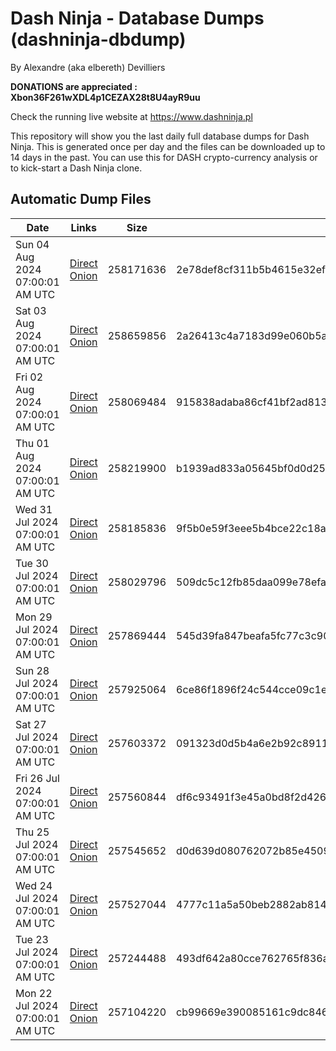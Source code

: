 # Dash Ninja - Database Dumps (dashninja-dbdump)
By Alexandre (aka elbereth) Devilliers

**DONATIONS are appreciated : Xbon36F261wXDL4p1CEZAX28t8U4ayR9uu**

Check the running live website at https://www.dashninja.pl

This repository will show you the last daily full database dumps for Dash Ninja. This is generated once per day and the files can be downloaded up to 14 days in the past.
You can use this for DASH crypto-currency analysis or to kick-start a Dash Ninja clone.


## Automatic Dump Files
| Date | Links | Size | SHA256 |
|--|--|--|--|
| Sun 04 Aug 2024 07:00:01 AM UTC | [Direct](https://oshi.at/dbik) [Onion](http://5ety7tpkim5me6eszuwcje7bmy25pbtrjtue7zkqqgziljwqy3rrikqd.onion/dbik) | 258171636 | 2e78def8cf311b5b4615e32ef6cd67f0cd24ce48aa8431139135e87570b39407 | 
| Sat 03 Aug 2024 07:00:01 AM UTC | [Direct](https://oshi.at/EVJF) [Onion](http://5ety7tpkim5me6eszuwcje7bmy25pbtrjtue7zkqqgziljwqy3rrikqd.onion/EVJF) | 258659856 | 2a26413c4a7183d99e060b5a7c485b3a9a1cb2b096e39e3f865312b0a1cc855e | 
| Fri 02 Aug 2024 07:00:01 AM UTC | [Direct](https://oshi.at/zeFA) [Onion](http://5ety7tpkim5me6eszuwcje7bmy25pbtrjtue7zkqqgziljwqy3rrikqd.onion/zeFA) | 258069484 | 915838adaba86cf41bf2ad813c8c7bab454cac699c28a04ddea9a95c6cec9ff9 | 
| Thu 01 Aug 2024 07:00:01 AM UTC | [Direct](https://oshi.at/dsvW) [Onion](http://5ety7tpkim5me6eszuwcje7bmy25pbtrjtue7zkqqgziljwqy3rrikqd.onion/dsvW) | 258219900 | b1939ad833a05645bf0d0d252e930ea30c8874046f3d1cd09687e9e7a0c6748c | 
| Wed 31 Jul 2024 07:00:01 AM UTC | [Direct](https://oshi.at/mQBs) [Onion](http://5ety7tpkim5me6eszuwcje7bmy25pbtrjtue7zkqqgziljwqy3rrikqd.onion/mQBs) | 258185836 | 9f5b0e59f3eee5b4bce22c18a94abd6109245246ab88cec775c58f7983f2e8a0 | 
| Tue 30 Jul 2024 07:00:01 AM UTC | [Direct](https://oshi.at/LQLH) [Onion](http://5ety7tpkim5me6eszuwcje7bmy25pbtrjtue7zkqqgziljwqy3rrikqd.onion/LQLH) | 258029796 | 509dc5c12fb85daa099e78efa0c954eeaa0e7e9f4e577f5d5f4395862245176e | 
| Mon 29 Jul 2024 07:00:01 AM UTC | [Direct](https://oshi.at/fFqb) [Onion](http://5ety7tpkim5me6eszuwcje7bmy25pbtrjtue7zkqqgziljwqy3rrikqd.onion/fFqb) | 257869444 | 545d39fa847beafa5fc77c3c90790b9969a3923bc39feb51f00f6f78224aaa4a | 
| Sun 28 Jul 2024 07:00:01 AM UTC | [Direct](https://oshi.at/ngxc) [Onion](http://5ety7tpkim5me6eszuwcje7bmy25pbtrjtue7zkqqgziljwqy3rrikqd.onion/ngxc) | 257925064 | 6ce86f1896f24c544cce09c1e25d4b6dd9a685d90070af422d404974f800a595 | 
| Sat 27 Jul 2024 07:00:01 AM UTC | [Direct](https://oshi.at/DQHo) [Onion](http://5ety7tpkim5me6eszuwcje7bmy25pbtrjtue7zkqqgziljwqy3rrikqd.onion/DQHo) | 257603372 | 091323d0d5b4a6e2b92c89119d2698ea5bdbc4272b220e85ca1a59d92bdf1056 | 
| Fri 26 Jul 2024 07:00:01 AM UTC | [Direct](https://oshi.at/Ermt) [Onion](http://5ety7tpkim5me6eszuwcje7bmy25pbtrjtue7zkqqgziljwqy3rrikqd.onion/Ermt) | 257560844 | df6c93491f3e45a0bd8f2d426a63848fda6bc2855b501dab26525bc3f7d95095 | 
| Thu 25 Jul 2024 07:00:01 AM UTC | [Direct](https://oshi.at/BAEw) [Onion](http://5ety7tpkim5me6eszuwcje7bmy25pbtrjtue7zkqqgziljwqy3rrikqd.onion/BAEw) | 257545652 | d0d639d080762072b85e45096f2d254d4ff083660b0ca73b52c0140f943bf71a | 
| Wed 24 Jul 2024 07:00:01 AM UTC | [Direct](https://oshi.at/fLVz) [Onion](http://5ety7tpkim5me6eszuwcje7bmy25pbtrjtue7zkqqgziljwqy3rrikqd.onion/fLVz) | 257527044 | 4777c11a5a50beb2882ab8140257817b501d5f3bcdaea3a2b345e7d970b65acc | 
| Tue 23 Jul 2024 07:00:01 AM UTC | [Direct](https://oshi.at/XsyH) [Onion](http://5ety7tpkim5me6eszuwcje7bmy25pbtrjtue7zkqqgziljwqy3rrikqd.onion/XsyH) | 257244488 | 493df642a80cce762765f836a585cb0ef5c998a65d86ca892c4e92e667b49f08 | 
| Mon 22 Jul 2024 07:00:01 AM UTC | [Direct](https://oshi.at/LvuT) [Onion](http://5ety7tpkim5me6eszuwcje7bmy25pbtrjtue7zkqqgziljwqy3rrikqd.onion/LvuT) | 257104220 | cb99669e390085161c9dc846a965d3ca1d01631357e5b5782c75d817775220f8 | 
